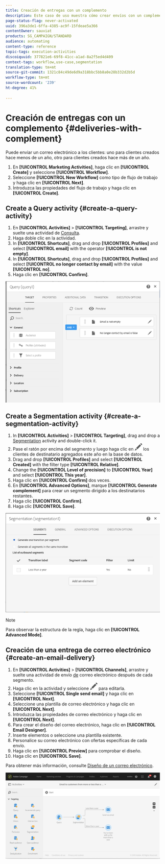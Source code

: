 ```yaml
---
title: Creación de entregas con un complemento
description: Este caso de uso muestra cómo crear envíos con un complemento.
page-status-flag: never-activated
uuid: 396a3de1-6ffa-4385-ac9f-15fdeae5a366
contentOwner: sauviat
products: SG_CAMPAIGN/STANDARD
audience: automating
content-type: reference
topic-tags: execution-activities
discoiquuid: 377821e6-69f8-41cc-a1ad-8a2f5ed4d409
context-tags: workflow,use-case,segmentation
translation-type: tm+mt
source-git-commit: 1321c84c49de6d9a318bbc5bb8a0e28b332d2b5d
workflow-type: tm+mt
source-wordcount: '239'
ht-degree: 41%

---
```



# Creación de entregas con un complemento {#deliveries-with-complement}

Puede enviar un correo electrónico a los clientes: uno para clientes creados hace menos de un año, otro para clientes creados hace más de un año.

1. En **[!UICONTROL Marketing Activities]**, haga clic en **[!UICONTROL Create]** y seleccione **[!UICONTROL Workflow]**.
1. Seleccione **[!UICONTROL New Workflow]** como tipo de flujo de trabajo y haga clic en **[!UICONTROL Next]**.
1. Introduzca las propiedades del flujo de trabajo y haga clic en **[!UICONTROL Create]**.

## Create a Query activity {#create-a-query-activity}

1. En **[!UICONTROL Activities]** > **[!UICONTROL Targeting]**, arrastre y suelte una actividad de [Consulta](../../automating/using/query.md).
1. Haga doble clic en la actividad.
1. In **[!UICONTROL Shortcuts]**, drag and drop **[!UICONTROL Profiles]** and select **[!UICONTROL email]** with the operator **[!UICONTROL is not empty]**.
1. In **[!UICONTROL Shortcuts]**, drag and drop **[!UICONTROL Profiles]** and select **[!UICONTROL no longer contact by email]** with the value **[!UICONTROL no]**.
1. Haga clic en **[!UICONTROL Confirm]**.

![](assets/wf-complement-query.png)

## Create a Segmentation activity {#create-a-segmentation-activity}

1. In **[!UICONTROL Activities]** > **[!UICONTROL Targeting]**, drag and drop a [Segmentation](../../automating/using/segmentation.md) activity and double-click it.
1. Pase el ratón por encima del segmento y luego haga clic en ![](assets/edit_darkgrey-24px.png) los clientes de destinatario agregados este año en la base de datos.
1. Drag and drop **[!UICONTROL Profiles]** and select **[!UICONTROL Created]** with the filter type **[!UICONTROL Relative]**.
1. Change the **[!UICONTROL Level of precision]** to **[!UICONTROL Year]** and select **[!UICONTROL This year]**.
1. Haga clic en **[!UICONTROL Confirm]** dos veces.
1. En **[!UICONTROL Advanced Options]**, marque **[!UICONTROL Generate complement]** para crear un segmento dirigido a los destinatarios restantes.
1. Haga clic **[!UICONTROL Confirm]**.
1. Haga clic **[!UICONTROL Save]**.

![](assets/wf-complement-segmentation.png)

>[!NOTE]
>
>Para observar la estructura de la regla, haga clic en **[!UICONTROL Advanced Mode]**.

## Creación de una entrega de correo electrónico {#create-an-email-delivery}

1. En **[!UICONTROL Activities]** > **[!UICONTROL Channels]**, arrastre y suelte una actividad de envío [de](../../automating/using/email-delivery.md) correo electrónico después de cada segmento.
1. Haga clic en la actividad y seleccione ![](assets/edit_darkgrey-24px.png) para editarla.
1. Seleccione **[!UICONTROL Single send email]** y haga clic en **[!UICONTROL Next]**.
1. Seleccione una plantilla de correo electrónico y haga clic en **[!UICONTROL Next]**.
1. Introduzca las propiedades de correo electrónico y haga clic en **[!UICONTROL Next]**.
1. Para crear el diseño del correo electrónico, haga clic en **[!UICONTROL Email Designer]**.
1. Inserte elementos o seleccione una plantilla existente.
1. Personalice su correo electrónico con ofertas específicas de cada envío.
1. Haga clic en **[!UICONTROL Preview]** para comprobar el diseño.
1. Haga clic en **[!UICONTROL Save]**.

Para obtener más información, consulte [Diseño de un correo electrónico](../../designing/using/designing-from-scratch.md#designing-an-email-content-from-scratch).

![](assets/wf-deliveries-with-a-complement.png)
